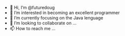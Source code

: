 - 👋 Hi, I’m @futuredoug
- 👀 I’m interested in becoming an excellent programmer
- 🌱 I’m currently focusing on the Java lenguage
- 💞️ I’m looking to collaborate on ...
- 📫 How to reach me ...

<!---
futuredoug/futuredoug is a ✨ special ✨ repository because its `README.md` (this file) appears on your GitHub profile.
You can click the Preview link to take a look at your changes.
--->

